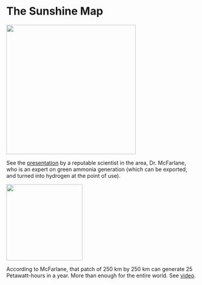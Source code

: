# The Sunshine Map

<img width="340" src="../../mbl/2022/twimg/FCtre5sWEAgFFp9.png"/>

See the [presentation](https://youtu.be/gtmWGPaDkoI?t=367) by a reputable
scientist in the area, Dr. McFarlane, who is an expert on green ammonia
generation (which can be exported, and turned into hydrogen at the point of use).

<img width="200" src="../../mbl/2021/twimg/FCtvwEsXMAYg9Tp.png"/>

According to McFarlane, that patch of 250 km by 250 km can generate 25
Petawatt-hours in a year. More than enough for the entire world. See
[video](https://youtu.be/gtmWGPaDkoI?t=417).


